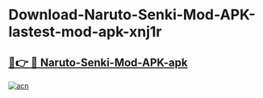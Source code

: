 # Download-Naruto-Senki-Mod-APK-lastest-mod-apk-xnj1r

<h2><a href="https://apkcomod.com?title=Naruto-Senki-Mod-APK">🔗👉 🔴 Naruto-Senki-Mod-APK-apk </a></h2>

[![acn](https://github.com/user-attachments/assets/0f9c940e-d8b0-45ae-aac7-cd30a18b3e1c)](https://apkcomod.com?title=Naruto-Senki-Mod-APK)
